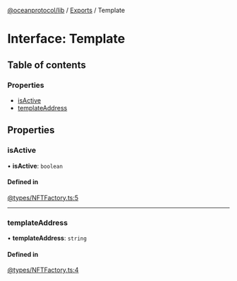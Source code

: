 [@oceanprotocol/lib](../README.md) / [Exports](../modules.md) / Template

# Interface: Template

## Table of contents

### Properties

- [isActive](Template.md#isactive)
- [templateAddress](Template.md#templateaddress)

## Properties

### isActive

• **isActive**: `boolean`

#### Defined in

[@types/NFTFactory.ts:5](https://github.com/oceanprotocol/ocean.js/blob/fbcd13ac/src/@types/NFTFactory.ts#L5)

___

### templateAddress

• **templateAddress**: `string`

#### Defined in

[@types/NFTFactory.ts:4](https://github.com/oceanprotocol/ocean.js/blob/fbcd13ac/src/@types/NFTFactory.ts#L4)

